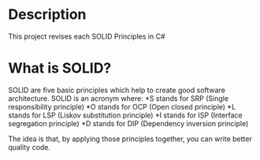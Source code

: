# Description
This project revises each SOLID Principles in C#

# What is SOLID?
SOLID are five basic principles which help to create good software architecture. SOLID is an acronym where:
*S stands for SRP (Single responsibility principle)
*O stands for OCP (Open closed principle)
*L stands for LSP (Liskov substitution principle)
*I stands for ISP (Interface segregation principle)
*D stands for DIP (Dependency inversion principle)

The idea is that, by applying those principles together, you can write better quality code.

